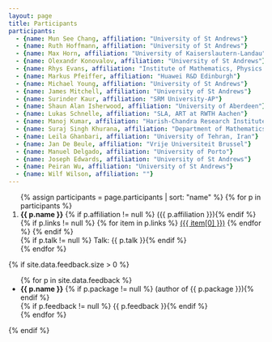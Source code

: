 ```yaml
---
layout: page
title: Participants
participants:
  - {name: Mun See Chang, affiliation: "University of St Andrews"}
  - {name: Ruth Hoffmann, affiliation: "University of St Andrews"}
  - {name: Max Horn, affiliation: "University of Kaiserslautern-Landau"}
  - {name: Olexandr Konovalov, affiliation: "University of St Andrews"}
  - {name: Rhys Evans, affiliation: "Institute of Mathematics, Physics and Mechanics, Ljubljana, Slovenia"} 
  - {name: Markus Pfeiffer, affiliation: "Huawei R&D Edinburgh"}
  - {name: Michael Young, affiliation: "University of St Andrews"}
  - {name: James Mitchell, affiliation: "University of St Andrews"}
  - {name: Surinder Kaur, affiliation: "SRM University-AP"}
  - {name: Shaun Alan Isherwood, affiliation: "University of Aberdeen"}
  - {name: Lukas Schnelle, affiliation: "SLA, ART at RWTH Aachen"}
  - {name: Manoj Kumar, affiliation: "Harish-Chandra Research Institute, Prayagraj"}
  - {name: Suraj Singh Khurana, affiliation: "Department of Mathematics, SRM University AP, Andhra Pradesh, India"}
  - {name: Leila Ghanbari, affiliation: "University of Tehran, Iran"}
  - {name: Jan De Beule, affiliation: "Vrije Universiteit Brussel"}
  - {name: Manuel Delgado, affiliation: "University of Porto"}
  - {name: Joseph Edwards, affiliation: "University of St Andrews"}
  - {name: Peiran Wu, affiliation: "University of St Andrews"}
  - {name: Wilf Wilson, affiliation: ""}
---
```


<ol>{% assign participants = page.participants | sort: "name" %}
{% for p in participants %}
  <li>
    <strong>{{ p.name }}</strong>
    {% if p.affiliation != null %} ({{ p.affiliation }}){% endif %}
    {% if p.links != null %}
        {% for item in p.links %}
            <a href="{{ item[1] }}">({{ item[0] }})</a>
        {% endfor %}
    {% endif %}
    <br/>
      {% if p.talk != null %} Talk: {{ p.talk }}{% endif %}
  </li>
{% endfor %}
</ol>

{% if site.data.feedback.size > 0 %}

<ul>
{% for p in site.data.feedback %}
  <li>
    <strong>{{ p.name }}</strong>
    {% if p.package != null %} (author of {{ p.package }}){% endif %}
    <br/>
    {% if p.feedback != null %} {{ p.feedback }}{% endif %}
  </li>
{% endfor %}
</ul>

{% endif %}
<!-- 
$# Conference photo
<img src="{{ site.baseurl }}/public/conference-photo.jpg" />
-->